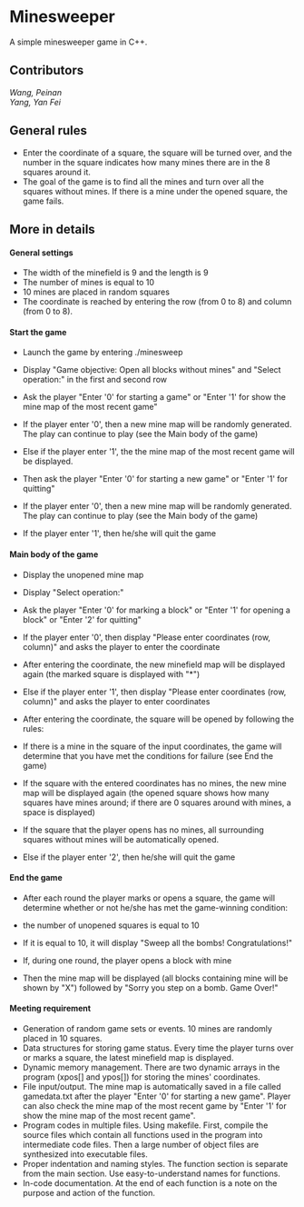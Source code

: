 # Minesweeper
A simple minesweeper game in C++.

## Contributors
*Wang, Peinan  
 Yang, Yan Fei*

 ## General rules
 * Enter the coordinate of a square, the square will be turned over, and the number in the square indicates how many mines there are in the 8 squares around it.   
 * The goal of the game is to find all the mines and turn over all the squares without mines. If there is a mine under the opened square, the game fails.  
 ## More in details
 #### General settings  
 * The width of the minefield is 9 and the length is 9  
* The number of mines is equal to 10  
 * 10 mines are placed in random squares  
* The coordinate is reached by entering the row (from 0 to 8) and column (from 0 to 8).

 #### Start the game
* Launch the game by entering ./minesweep
* Display "Game objective: Open all blocks without mines" and "Select operation:" in the first and second row
* Ask the player "Enter '0' for starting a game" or "Enter '1' for show the mine map of the most recent game"
* If the player enter '0', then a new mine map will be randomly generated. The play can continue to play (see the Main body of the game)


* Else if the player enter '1', the the mine map of the most recent game will be displayed.
* Then ask the player "Enter '0' for starting a new game" or "Enter '1' for quitting"
* If the player enter '0', then a new mine map will be randomly generated. The play can continue to play (see the Main body of the game)
* If the player enter '1', then he/she will quit the game

 #### Main body of the game
* Display the unopened mine map
* Display "Select operation:"
* Ask the player "Enter '0' for marking a block" or "Enter '1' for opening a block" or "Enter '2' for quitting"
* If the player enter '0', then display "Please enter coordinates (row, column)" and asks the player to enter the coordinate
* After entering the coordinate, the new minefield map will be displayed again (the marked square is displayed with "*")


* Else if the player enter '1', then display "Please enter coordinates (row, column)" and asks the player to enter coordinates
* After entering the coordinate, the square will be opened by following the rules:
* If there is a mine in the square of the input coordinates, the game will determine that you have met the conditions for failure (see End the game)
* If the square with the entered coordinates has no mines, the new mine map will be displayed again (the opened square shows how many squares have mines around; if there are 0 squares around with mines, a space is displayed)
* If the square that the player opens has no mines, all surrounding squares without mines will be automatically opened.


* Else if the player enter '2', then he/she will quit the game

 #### End the game
* After each round the player marks or opens a square, the game will determine whether or not he/she has met the game-winning condition:
* the number of unopened squares is equal to 10
* If it is equal to 10, it will display "Sweep all the bombs! Congratulations!"


* If, during one round, the player opens a block with mine
* Then the mine map will be displayed (all blocks containing mine will be shown by "X") followed by "Sorry you step on a bomb. Game Over!"

 #### Meeting requirement
* Generation of random game sets or events. 10 mines are randomly placed in 10 squares.
* Data structures for storing game status. Every time the player turns over or marks a square, the latest minefield map is displayed.
* Dynamic memory management. There are two dynamic arrays in the program (xpos[] and ypos[]) for storing the mines' coordinates.
* File input/output. The mine map is automatically saved in a file called gamedata.txt after the player "Enter '0' for starting a new game". Player can also check the mine map of the most recent game by "Enter '1' for show the mine map of the most recent game".
* Program codes in multiple files. Using makefile. First, compile the source files which contain all functions used in the program into intermediate code files. Then a large number of object files are synthesized into executable files.
* Proper indentation and naming styles. The function section is separate from the main section. Use easy-to-understand names for functions.
* In-code documentation. At the end of each function is a note on the purpose and action of the function.
